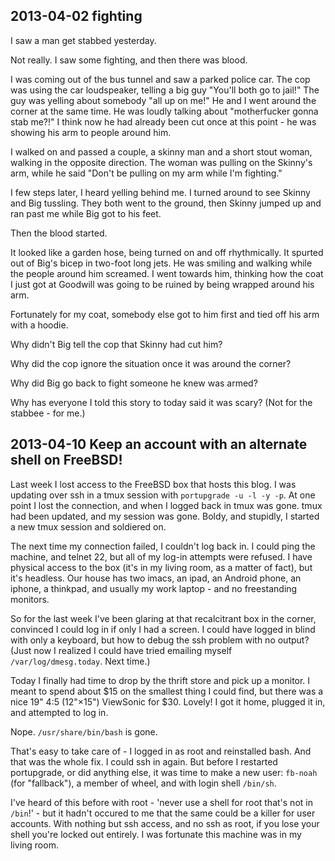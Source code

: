 2013-04-02 fighting
----------

I saw a man get stabbed yesterday.

Not really.
I saw some fighting,
and then there was blood.

I was coming out of the bus tunnel and saw a parked police car. 
The cop was using the car loudspeaker,
telling a big guy 
"You'll both go to jail!"
The guy was yelling about somebody "all up on me!"
He and I went around the corner at the same time. 
He was loudly talking about "motherfucker gonna stab me?!"
I think now he had already been cut once at this point - 
he was showing his arm to people around him.

I walked on and passed a couple, 
a skinny man and a short stout woman,
walking in the opposite direction.
The woman was pulling on the Skinny's arm,
while he said
"Don't be pulling on my arm while I'm fighting."

I few steps later, 
I heard yelling behind me.
I turned around to see Skinny and Big tussling.
They both went to the ground, 
then Skinny jumped up and ran past me while Big got to his feet.

Then the blood started.

It looked like a garden hose,
being turned on and off rhythmically. 
It spurted out of Big's bicep in two-foot long jets.
He was smiling and walking while the people around him screamed.
I went towards him,
thinking how the coat I just got at Goodwill was going to be ruined by being
wrapped around his arm.

Fortunately for my coat, 
somebody else got to him first and tied off his arm with a hoodie.

Why didn't Big tell the cop that Skinny had cut him?

Why did the cop ignore the situation once it was around the corner?

Why did Big go back to fight someone he knew was armed?

Why has everyone I told this story to today said it was scary?
(Not for the stabbee - for me.)

2013-04-10 Keep an account with an alternate shell on FreeBSD!
----------------------------------------

Last week I lost access to the FreeBSD box that hosts this blog.
I was updating over ssh in a tmux session with `portupgrade -u -l -y -p`.
At one point I lost the connection,
and when I logged back in tmux was gone. 
tmux had been updated,
and my session was gone.
Boldy, 
and stupidly,
I started a new tmux session and soldiered on.

The next time my connection failed, 
I couldn't log back in.
I could ping the machine,
and telnet 22,
but all of my log-in attempts were refused.
I have physical access to the box 
(it's in my living room,
as a matter of fact),
but it's headless.
Our house has two imacs, 
an ipad, an Android phone, an iphone, a thinkpad, and usually my work laptop -
and no freestanding monitors.

So for the last week I've been glaring at that recalcitrant box in the corner,
convinced I could log in if only I had a screen.
I could have logged in blind with only a keyboard,
but how to debug the ssh problem with no output?
(Just now I realized I could have tried emailing myself 
`/var/log/dmesg.today`.
Next time.)

Today I finally had time to drop by the thrift store and pick up a monitor.
I meant to spend about $15 on the smallest thing I could find,
but there was a nice 19" 4:5 (12"×15") ViewSonic for $30.
Lovely! 
I got it home,
plugged it in,
and attempted to log in.

Nope. `/usr/share/bin/bash` is gone.

That's easy to take care of - I logged in as root and reinstalled bash.
And that was the whole fix. 
I could ssh in again.
But before I restarted portupgrade, 
or did anything else,
it was time to make a new user: `fb-noah` (for "fallback"),
a member of wheel,
and with login shell `/bin/sh`.

I've heard of this before with root -
'never use a shell for root that's not in `/bin`!' - 
but it hadn't occured to me that the same could be a killer for user accounts.
With nothing but ssh access,
and no ssh as root,
if you lose your shell you're locked out entirely.
I was fortunate this machine was in my living room.


